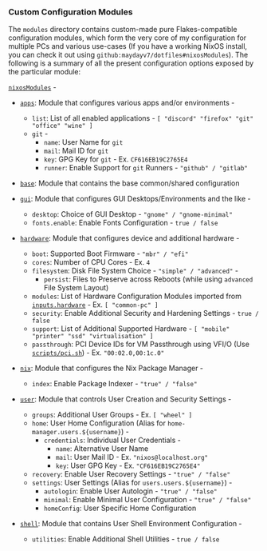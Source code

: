 ### Custom Configuration Modules
The `modules` directory contains custom-made pure Flakes-compatible configuration modules, which form the very core of my configuration for multiple PCs and various use-cases (If you have a working NixOS install, you can check it out using `github:maydayv7/dotfiles#nixosModules`). The following is a summary of all the present configuration options exposed by the particular module:

[`nixosModules`](./default.nix) -
* [`apps`](./apps): Module that configures various apps and/or environments -
  + `list`: List of all enabled applications - `[ "discord" "firefox" "git" "office" "wine" ]`
  + `git` -
    * `name`: User Name for `git`
    * `mail`: Mail ID for `git`
    * `key`: GPG Key for `git` - Ex. `CF616EB19C2765E4`
    * `runner`: Enable Support for `git` Runners - `"github" / "gitlab"`

* [`base`](./base): Module that contains the base common/shared configuration

* [`gui`](./gui): Module that configures GUI Desktops/Environments and the like -
  + `desktop`: Choice of GUI Desktop - `"gnome" / "gnome-minimal"`
  + `fonts.enable`: Enable Fonts Configuration - `true / false`

* [`hardware`](./hardware): Module that configures device and additional hardware -
  + `boot`: Supported Boot Firmware - `"mbr" / "efi"`
  + `cores`: Number of CPU Cores - Ex. `4`
  + `filesystem`: Disk File System Choice - `"simple" / "advanced"` -
    * `persist`: Files to Preserve across Reboots (while using `advanced` File System Layout)
  + `modules`: List of Hardware Configuration Modules imported from [`inputs.hardware`](https://github.com/nixos/nixos-hardware) - Ex. `[ "common-pc" ]`
  + `security`: Enable Additional Security and Hardening Settings - `true / false`
  + `support`: List of Additional Supported Hardware - `[ "mobile" "printer" "ssd" "virtualisation" ]`
  + `passthrough`: PCI Device IDs for VM Passthrough using VFI/O (Use [`scripts/pci.sh`](../scripts/pci.sh)) - Ex. `"00:02.0,00:1c.0"`

* [`nix`](./nix): Module that configures the Nix Package Manager -
  + `index`: Enable Package Indexer - `"true" / "false"`

* [`user`](./user): Module that controls User Creation and Security Settings -
  + `groups`: Additional User Groups - Ex. `[ "wheel" ]`
  + `home`: User Home Configuration (Alias for `home-manager.users.${username}`) -
    * `credentials`: Individual User Credentials -
      + `name`: Alternative User Name
      + `mail`: User Mail ID - Ex. `"nixos@localhost.org"`
      + `key`: User GPG Key - Ex. `"CF616EB19C2765E4"`
  + `recovery`: Enable User Recovery Settings - `"true" / "false"`
  + `settings`: User Settings (Alias for `users.users.${username}`) -
    * `autologin`: Enable User Autologin - `"true" / "false"`
    * `minimal`: Enable Minimal User Configuration - `"true" / "false"`
    * `homeConfig`: User Specific Home Configuration

* [`shell`](./shell): Module that contains User Shell Environment Configuration -
  + `utilities`: Enable Additional Shell Utilities - `true / false`